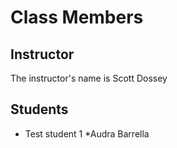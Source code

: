 # Class Members

## Instructor

The instructor's name is Scott Dossey

## Students

* Test student 1
*Audra Barrella